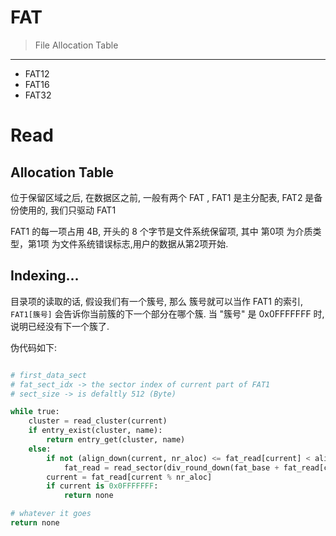 # FAT

> File Allocation Table

---

* FAT12
* FAT16
* FAT32

# Read

## Allocation Table

位于保留区域之后, 在数据区之前, 一般有两个 FAT , FAT1 是主分配表, FAT2 是备份使用的, 我们只驱动 FAT1

FAT1 的每一项占用 4B, 开头的 8 个字节是文件系统保留项, 其中 第0项 为介质类型，第1项 为文件系统错误标志,用户的数据从第2项开始.

## Indexing...

目录项的读取的话, 假设我们有一个簇号, 那么 簇号就可以当作 FAT1 的索引, `FAT1[簇号]` 会告诉你当前簇的下一个部分在哪个簇. 当 "簇号" 是 0x0FFFFFFF 时, 说明已经没有下一个簇了.

伪代码如下:

```py

# first_data_sect
# fat_sect_idx -> the sector index of current part of FAT1
# sect_size -> is defaltly 512 (Byte)

while true:
    cluster = read_cluster(current)
    if entry_exist(cluster, name):
        return entry_get(cluster, name)
    else:
        if not (align_down(current, nr_aloc) <= fat_read[current] < align_down(current, nr_aloc) + nr_aloc):
            fat_read = read_sector(div_round_down(fat_base + fat_read[current] * 4, sect_size))
        current = fat_read[current % nr_aloc]
        if current is 0x0FFFFFFF:
            return none

# whatever it goes
return none
```

